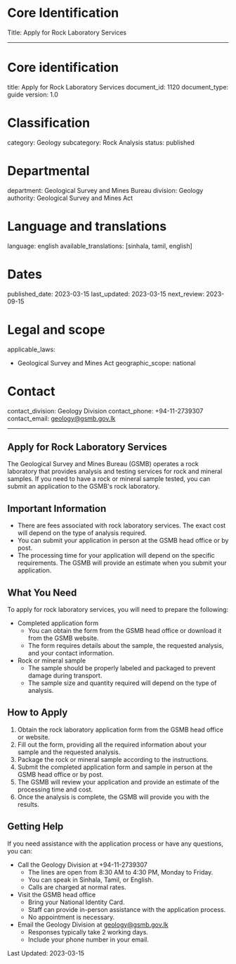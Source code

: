 # Core Identification
Title: Apply for Rock Laboratory Services

---
# Core identification
title: Apply for Rock Laboratory Services
document_id: 1120
document_type: guide
version: 1.0

# Classification
category: Geology
subcategory: Rock Analysis
status: published

# Departmental
department: Geological Survey and Mines Bureau
division: Geology
authority: Geological Survey and Mines Act

# Language and translations
language: english
available_translations: [sinhala, tamil, english]

# Dates
published_date: 2023-03-15
last_updated: 2023-03-15
next_review: 2023-09-15

# Legal and scope
applicable_laws:
 - Geological Survey and Mines Act
geographic_scope: national

# Contact
contact_division: Geology Division
contact_phone: +94-11-2739307
contact_email: geology@gsmb.gov.lk

---

## Apply for Rock Laboratory Services

The Geological Survey and Mines Bureau (GSMB) operates a rock laboratory that provides analysis and testing services for rock and mineral samples. If you need to have a rock or mineral sample tested, you can submit an application to the GSMB's rock laboratory.

## Important Information

- There are fees associated with rock laboratory services. The exact cost will depend on the type of analysis required.
- You can submit your application in person at the GSMB head office or by post.
- The processing time for your application will depend on the specific requirements. The GSMB will provide an estimate when you submit your application.

## What You Need

To apply for rock laboratory services, you will need to prepare the following:

- Completed application form
    - You can obtain the form from the GSMB head office or download it from the GSMB website.
    - The form requires details about the sample, the requested analysis, and your contact information.
- Rock or mineral sample
    - The sample should be properly labeled and packaged to prevent damage during transport.
    - The sample size and quantity required will depend on the type of analysis.

## How to Apply

1. Obtain the rock laboratory application form from the GSMB head office or website.
2. Fill out the form, providing all the required information about your sample and the requested analysis.
3. Package the rock or mineral sample according to the instructions.
4. Submit the completed application form and sample in person at the GSMB head office or by post.
5. The GSMB will review your application and provide an estimate of the processing time and cost.
6. Once the analysis is complete, the GSMB will provide you with the results.

## Getting Help

If you need assistance with the application process or have any questions, you can:

- Call the Geology Division at +94-11-2739307
    - The lines are open from 8:30 AM to 4:30 PM, Monday to Friday.
    - You can speak in Sinhala, Tamil, or English.
    - Calls are charged at normal rates.
- Visit the GSMB head office
    - Bring your National Identity Card.
    - Staff can provide in-person assistance with the application process.
    - No appointment is necessary.
- Email the Geology Division at geology@gsmb.gov.lk
    - Responses typically take 2 working days.
    - Include your phone number in your email.

Last Updated: 2023-03-15